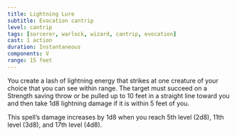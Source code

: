 ```yaml
---
title: Lightning Lure
subtitle: Evocation cantrip
level: cantrip
tags: [sorcerer, warlock, wizard, cantrip, evocation]
cast: 1 action
duration: Instantaneous
components: V
range: 15 feet
---
```

You create a lash of lightning energy that strikes at one creature of your choice that you can see within range. The target must succeed on a Strength saving throw or be pulled up to 10 feet in a straight line toward you and then take 1d8 lightning damage if it is within 5 feet of you.

This spell’s damage increases by 1d8 when you reach 5th level (2d8), 11th level (3d8), and 17th level (4d8).
